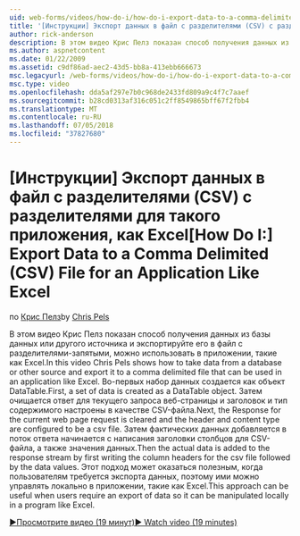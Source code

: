 ```yaml
---
uid: web-forms/videos/how-do-i/how-do-i-export-data-to-a-comma-delimited-csv-file-for-an-application-like-excel
title: '[Инструкции] Экспорт данных в файл с разделителями (CSV) с разделителями для такого приложения, как Excel | Документация Майкрософт'
author: rick-anderson
description: В этом видео Крис Пелз показан способ получения данных из базы данных или другого источника и экспортируйте его в файл с разделителями-запятыми, можно использовать в приложении li...
ms.author: aspnetcontent
ms.date: 01/22/2009
ms.assetid: c9df86ad-aec2-43d5-bb8a-413ebb666673
msc.legacyurl: /web-forms/videos/how-do-i/how-do-i-export-data-to-a-comma-delimited-csv-file-for-an-application-like-excel
msc.type: video
ms.openlocfilehash: dda5af297e7b0c968de2433fd809a9c4f7c7aaef
ms.sourcegitcommit: b28cd0313af316c051c2ff8549865bff67f2fbb4
ms.translationtype: MT
ms.contentlocale: ru-RU
ms.lasthandoff: 07/05/2018
ms.locfileid: "37827680"
---
```

<a name="how-do-i-export-data-to-a-comma-delimited-csv-file-for-an-application-like-excel"></a><span data-ttu-id="0d316-103">[Инструкции] Экспорт данных в файл с разделителями (CSV) с разделителями для такого приложения, как Excel</span><span class="sxs-lookup"><span data-stu-id="0d316-103">[How Do I:] Export Data to a Comma Delimited (CSV) File for an Application Like Excel</span></span>
====================
<span data-ttu-id="0d316-104">по [Крис Пелз](https://twitter.com/chrispels)</span><span class="sxs-lookup"><span data-stu-id="0d316-104">by [Chris Pels](https://twitter.com/chrispels)</span></span>

<span data-ttu-id="0d316-105">В этом видео Крис Пелз показан способ получения данных из базы данных или другого источника и экспортируйте его в файл с разделителями-запятыми, можно использовать в приложении, такие как Excel.</span><span class="sxs-lookup"><span data-stu-id="0d316-105">In this video Chris Pels shows how to take data from a database or other source and export it to a comma delimited file that can be used in an application like Excel.</span></span> <span data-ttu-id="0d316-106">Во-первых набор данных создается как объект DataTable.</span><span class="sxs-lookup"><span data-stu-id="0d316-106">First, a set of data is created as a DataTable object.</span></span> <span data-ttu-id="0d316-107">Затем очищается ответ для текущего запроса веб-страницы и заголовок и тип содержимого настроены в качестве CSV-файла.</span><span class="sxs-lookup"><span data-stu-id="0d316-107">Next, the Response for the current web page request is cleared and the header and content type are configured to be a csv file.</span></span> <span data-ttu-id="0d316-108">Затем фактических данных добавляется в поток ответа начинается с написания заголовки столбцов для CSV-файла, а также значения данных.</span><span class="sxs-lookup"><span data-stu-id="0d316-108">Then the actual data is added to the response stream by first writing the column headers for the csv file followed by the data values.</span></span> <span data-ttu-id="0d316-109">Этот подход может оказаться полезным, когда пользователям требуется экспорта данных, поэтому ими можно управлять локально в приложении, такие как Excel.</span><span class="sxs-lookup"><span data-stu-id="0d316-109">This approach can be useful when users require an export of data so it can be manipulated locally in a program like Excel.</span></span>

[<span data-ttu-id="0d316-110">&#9654;Просмотрите видео (19 минут)</span><span class="sxs-lookup"><span data-stu-id="0d316-110">&#9654; Watch video (19 minutes)</span></span>](https://channel9.msdn.com/Blogs/ASP-NET-Site-Videos/how-do-i-export-data-to-a-comma-delimited-csv-file-for-an-application-like-excel)
